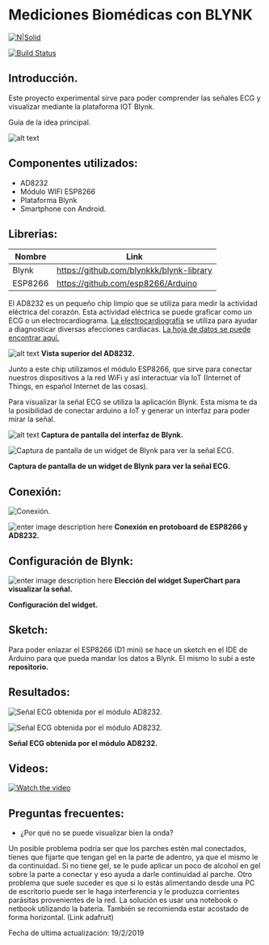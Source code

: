 # Mediciones Biomédicas con BLYNK

[![N|Solid](https://cldup.com/dTxpPi9lDf.thumb.png)](https://nodesource.com/products/nsolid)

[![Build Status](https://travis-ci.org/joemccann/dillinger.svg?branch=master)](https://travis-ci.org/joemccann/dillinger)


## Introducción.

Este proyecto experimental sirve para poder comprender las señales ECG y visualizar mediante la plataforma IOT Blynk.

Guía de la idea principal.

![alt text](https://github.com/pablolezcano/Mediciones-Biom-dicas-con-la-plataforma-IOT-Blynk/blob/master/imagenes/guia1.jpg)


## Componentes utilizados:

- AD8232
- Módulo WIFI ESP8266
- Plataforma Blynk
- Smartphone con Android.

## Librerias:

| Nombre | Link |
| ------ | ------ |
| Blynk | https://github.com/blynkkk/blynk-library |
| ESP8266 | https://github.com/esp8266/Arduino |



El AD8232 es un pequeño chip limpio que se utiliza para medir la actividad eléctrica del corazón. Esta actividad eléctrica se puede graficar como un ECG o un electrocardiograma. [La electrocardiografía](http://www.google.com/url?q=http%3A%2F%2Fen.wikipedia.org%2Fwiki%2FElectrocardiography&sa=D&sntz=1&usg=AFQjCNFkfQENaNwNmE8lPuLXEWowH2vmDw) se utiliza para ayudar a diagnosticar diversas afecciones cardíacas. [La hoja de datos se puede encontrar aquí.](https://www.google.com/url?q=https%3A%2F%2Fcdn.sparkfun.com%2Fdatasheets%2FSensors%2FBiometric%2FAD8232.pdf&sa=D&sntz=1&usg=AFQjCNHg88_nHpAuxrkuqW3gXtkZb-oQyA)

![alt text](https://github.com/pablolezcano/Mediciones-Biom-dicas-con-la-plataforma-IOT-Blynk/blob/master/imagenes/senbio00405_0322222.jpg?raw=true)
**Vista superior del AD8232.**


Junto a este chip utilizamos el módulo ESP8266, que sirve para conectar nuestros dispositivos a la red WiFi y así interactuar vía IoT (Internet of Things, en español Internet de las cosas).

Para visualizar la señal ECG se utiliza la aplicación Blynk. Esta misma te da la posibilidad de conectar arduino a IoT y generar un interfaz para poder mirar la señal.

![alt text](https://github.com/pablolezcano/Mediciones-Biom-dicas-con-la-plataforma-IOT-Blynk/blob/master/imagenes/Imagen1.jpg)
**Captura de pantalla del interfaz de Blynk.**

![Captura de pantalla de un widget de Blynk para ver la señal ECG.](https://github.com/pablolezcano/Mediciones-Biom-dicas-con-la-plataforma-IOT-Blynk/blob/master/imagenes/Imagen2.jpg)

**Captura de pantalla de un widget de Blynk para ver la señal ECG.**


## Conexión:

![Conexión.](https://github.com/pablolezcano/Mediciones-Biom-dicas-con-la-plataforma-IOT-Blynk/blob/master/imagenes/diagrama-wemosd1-ad8232.jpg)

![enter image description here](https://github.com/pablolezcano/Mediciones-Biom-dicas-con-la-plataforma-IOT-Blynk/blob/master/imagenes/Imagen7.jpg)
**Conexión en protoboard de ESP8266 y AD8232.**

## Configuración de Blynk:

![enter image description here](https://github.com/pablolezcano/Mediciones-Biom-dicas-con-la-plataforma-IOT-Blynk/blob/master/imagenes/WhatsApp%20Image%202018-11-25%20at%2020.56.27%20(1).jpeg?raw=true)
**Elección del widget SuperChart para visualizar la señal.**



**Configuración del widget.**


## Sketch:
Para poder enlazar el ESP8266 (D1 mini) se hace un sketch en el IDE de Arduino para que pueda mandar los datos a Blynk.
El mismo lo subí a este **repositorio.** 

## Resultados:

![Señal ECG obtenida por el módulo AD8232.](https://github.com/pablolezcano/Mediciones-Biom-dicas-con-la-plataforma-IOT-Blynk/blob/master/imagenes/Imagen4.jpg)

![Señal ECG obtenida por el módulo AD8232.](https://github.com/pablolezcano/Mediciones-Biom-dicas-con-la-plataforma-IOT-Blynk/blob/master/imagenes/Imagen3.jpg)

**Señal ECG obtenida por el módulo AD8232.**

## Videos:


[![Watch the video](https://github.com/pablolezcano/Mediciones-Biom-dicas-con-la-plataforma-IOT-Blynk/blob/master/imagenes/reproductor-youtube-diseno-plano_23-2147837761~2.jpg)](https://drive.google.com/file/d/1QLu-7aLiRvvh0Hy2KowzTReqTFM5gfuV/view?usp=drivesdk)

## Preguntas frecuentes:
- ¿Por qué no se puede visualizar bien la onda?

 Un posible problema podría ser que los parches estén mal conectados, tienes que fijarte que tengan gel en la parte de adentro, ya que el mismo le da continuidad. Si no tiene gel, se le pude aplicar un poco de alcohol en gel sobre la parte a conectar y eso ayuda a darle continuidad al parche.
 Otro problema que suele suceder es que si lo estás alimentando desde una PC de escritorio puede ser le haga interferencia y le produzca corrientes parásitas provenientes de la red. La solución es usar una notebook o netbook utilizando la batería. También se recomienda estar acostado de forma horizontal. (Link adafruit)


Fecha de ultima actualización: 19/2/2019
